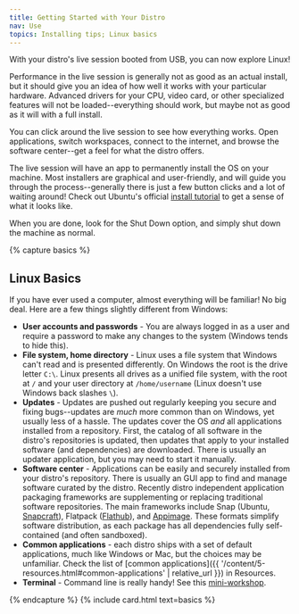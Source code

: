 ```yaml
---
title: Getting Started with Your Distro
nav: Use
topics: Installing tips; Linux basics
---
```


With your distro's live session booted from USB, you can now explore Linux!

Performance in the live session is generally not as good as an actual install, but it should give you an idea of how well it works with your particular hardware.
Advanced drivers for your CPU, video card, or other specialized features will not be loaded--everything should work, but maybe not as good as it will with a full install.

You can click around the live session to see how everything works. 
Open applications, switch workspaces, connect to the internet, and browse the software center--get a feel for what the distro offers.

The live session will have an app to permanently install the OS on your machine.
Most installers are graphical and user-friendly, and will guide you through the process--generally there is just a few button clicks and a lot of waiting around!
Check out Ubuntu's official [install tutorial](https://tutorials.ubuntu.com/tutorial/tutorial-install-ubuntu-desktop) to get a sense of what it looks like.

When you are done, look for the Shut Down option, and simply shut down the machine as normal.

{% capture basics %}
## Linux Basics

If you have ever used a computer, almost everything will be familiar! 
No big deal.
Here are a few things slightly different from Windows:

- **User accounts and passwords** - You are always logged in as a user and require a password to make any changes to the system (Windows tends to hide this).
- **File system, home directory** - Linux uses a file system that Windows can't read and is presented differently. On Windows the root is the drive letter `C:\`. Linux presents all drives as a unified file system, with the root at `/` and your user directory at `/home/username` (Linux doesn't use Windows back slashes `\`).
- **Updates** - Updates are pushed out regularly keeping you secure and fixing bugs--updates are *much* more common than on Windows, yet usually less of a hassle. The updates cover the OS *and* all applications installed from a repository. First, the catalog of all software in the distro's repositories is updated, then updates that apply to your installed software (and dependencies) are downloaded. There is usually an updater application, but you may need to start it manually.
- **Software center** - Applications can be easily and securely installed from your distro's repository. There is usually an GUI app to find and manage software curated by the distro. Recently distro independent application packaging frameworks are supplementing or replacing traditional software repositories. The main frameworks include Snap (Ubuntu, [Snapcraft](https://snapcraft.io/)), Flatpack ([Flathub](https://flathub.org/)), and [Appimage](https://appimage.org/). These formats simplify software distribution, as each package has all dependencies fully self-contained (and often sandboxed).
- **Common applications** - each distro ships with a set of default applications, much like Windows or Mac, but the choices may be unfamiliar. Check the list of [common applications]({{ '/content/5-resources.html#common-applications' | relative_url }}) in Resources.
- **Terminal** - Command line is really handy! See this [mini-workshop](https://evanwill.github.io/_drafts/notes/commandline.html).

{% endcapture %}
{% include card.html text=basics %}
